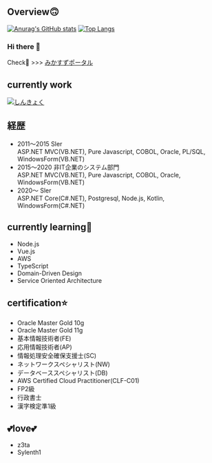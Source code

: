 ## Overview🙃
[![Anurag's GitHub stats](https://github-readme-stats.vercel.app/api?username=hirotoe0112&show_icons=true&count_private=true&theme=github_dark&hide_title=true&hide_border=true)](https://github.com/anuraghazra/github-readme-stats)
[![Top Langs](https://github-readme-stats.vercel.app/api/top-langs/?username=hirotoe0112&theme=github_dark&hide_title=true&hide_border=true)](https://github.com/anuraghazra/github-readme-stats)


### Hi there 👋  
Check🤣 >>> [みかすずポータル](https://greenry.jp "みかすずポータル")

## currently work
[![しんきょく](http://img.youtube.com/vi/bo55JxQ_EX4/0.jpg)](https://www.youtube.com/watch?v=bo55JxQ_EX4)

## 経歴
- 2011～2015 Sler  
  ASP.NET MVC(VB.NET), Pure Javascript, COBOL, Oracle, PL/SQL, WindowsForm(VB.NET)
- 2015～2020 非IT企業のシステム部門  
  ASP.NET MVC(VB.NET), Pure Javascript, COBOL, Oracle, WindowsForm(VB.NET)
- 2020～ Sler  
  ASP.NET Core(C#.NET), Postgresql, Node.js, Kotlin, WindowsForm(C#.NET)

## currently learning🤔
- Node.js
- Vue.js
- AWS
- TypeScript
- Domain-Driven Design
- Service Oriented Architecture

## certification⭐
- Oracle Master Gold 10g
- Oracle Master Gold 11g
- 基本情報技術者(FE)
- 応用情報技術者(AP)
- 情報処理安全確保支援士(SC)
- ネットワークスペシャリスト(NW)
- データベーススペシャリスト(DB)
- AWS Certified Cloud Practitioner(CLF-C01)
- FP2級
- 行政書士
- 漢字検定準1級

## 💕love💕
- z3ta
- Sylenth1
<!--
**hirotoe0112/hirotoe0112** is a ✨ _special_ ✨ repository because its `README.md` (this file) appears on your GitHub profile.

Here are some ideas to get you started:

- 🔭 I’m currently working on ...
- 🌱 I’m currently learning ...
- 👯 I’m looking to collaborate on ...
- 🤔 I’m looking for help with ...
- 💬 Ask me about ...
- 📫 How to reach me: ...
- 😄 Pronouns: ...
- ⚡ Fun fact: ...
-->
